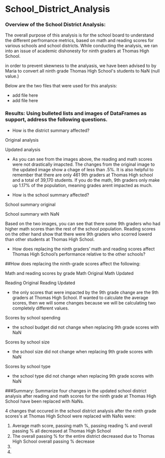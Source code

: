 # School_District_Analysis

### Overview of the School District Analysis:

The overall purpose of this analysis is for the school board to understand the different perfromance metrics, based on math and reading scores for various schools and school districts. While conducting the analysis, we ran into an issue of academic dishonesty for ninth graders at Thomas High School.

in order to prevent skewness to the analyasis, we have been advised to by Maria to convert all ninth grade Thomas High School's students to NaN (null value.)

Below are the two files that were used for this analysis:


- add file here
- add file here



### Results: Using bulleted lists and images of DataFrames as support, address the following questions.

- How is the district summary affected?

Original analysis

Updated analysis


- As you can see from the images above, the reading and math scores were not drastically imapcted. The changes from the original image to the updated image show a chage of less than .5%. It is also helpful to remember that there are only 461 9th graders at Thomas High school and a total of 39,170 students. If you do the math, 9th graders only make up 1.17% of the population, meaning grades arent impacted as much.



- How is the school summary affected?

School summary original

School summary with NaN

Based on the two images, you can see that there some 9th graders who had higher math scores than the rest of the school population. Reading scores on the other hand show that there were 9th graders who scorred lowerd than other students at Thomas High School.

- How does replacing the ninth graders’ math and reading scores affect Thomas High School’s performance relative to the other schools?

##How does replacing the ninth-grade scores affect the following:

Math and reading scores by grade
Math Original
Math Updated

Reading Original
Reading Updated

- the only scores that were impacted by the 9th grade change are the 9th graders at Thomas High School. If wanted to calculate the average scores, then we will some changes because we will be calculating two completely different values.

Scores by school spending
- the school budget did not change when replacing 9th grade scores with NaN

Scores by school size
-  the school size did not change when replacing 9th grade scores with NaN

Scores by school type
- the school type did not change when replacing 9th grade scores with NaN

###Summary: Summarize four changes in the updated school district analysis after reading and math scores for the ninth grade at Thomas High School have been replaced with NaNs.

4 changes that occured in the school district analysis after the ninth grade scores's at Thomas High School were replaced with NaNs were:

1. Average math score, passing math %, passing reading % and overall passing % all decreased at Thomas High School
2. The overall passing % for the entire district decreased due to Thomas High School overall passing % decrease
3. 
4. 

